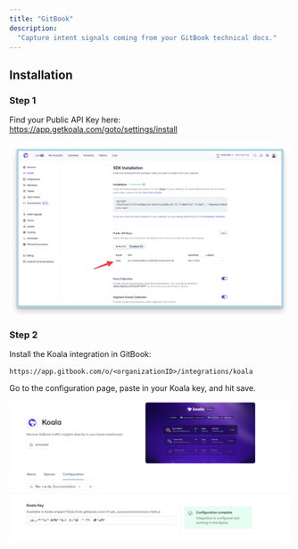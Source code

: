 ```yaml
---
title: "GitBook"
description:
  "Capture intent signals coming from your GitBook technical docs."
---
```


## Installation

### Step 1
Find your Public API Key here: https://app.getkoala.com/goto/settings/install

![](/images/integrations/your-public-key.png)

### Step 2

Install the Koala integration in GitBook:
```
https://app.gitbook.com/o/<organizationID>/integrations/koala
```

Go to the configuration page, paste in your Koala key, and hit save.

![](/images/integrations/gitbook/gitbook-ui.png)
